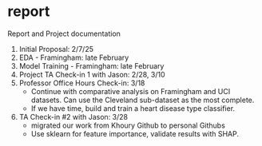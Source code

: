 # report
Report and Project documentation

1. Initial Proposal: 2/7/25
2. EDA - Framingham: late February
3. Model Training - Framingham: late February
4. Project TA Check-in 1 with Jason: 2/28, 3/10
5. Professor Office Hours Check-in: 3/18
   - Continue with comparative analysis on Framingham and UCI datasets. Can use the Cleveland sub-dataset as the most complete.
   - If we have time, build and train a heart disease type classifier.
6. TA Check-in #2 with Jason: 3/28
   - migrated our work from Khoury Github to personal Githubs
   - Use sklearn for feature importance, validate results with SHAP.
